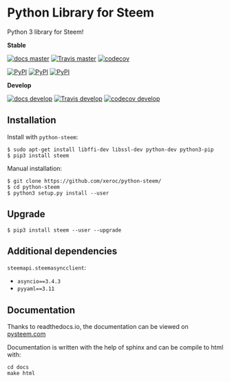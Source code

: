 Python Library for Steem
========================

Python 3 library for Steem!

**Stable**

[![docs master](https://readthedocs.org/projects/python-steem/badge/?version=latest)](http://python-steem.readthedocs.io/en/latest/)
[![Travis master](https://travis-ci.org/xeroc/python-steem.png?branch=master)](https://travis-ci.org/xeroc/python-steem)
[![codecov](https://codecov.io/gh/xeroc/python-steem/branch/master/graph/badge.svg)](https://codecov.io/gh/xeroc/python-steem)


[![PyPI](https://img.shields.io/pypi/dm/steem.svg?maxAge=2592000)]()
[![PyPI](https://img.shields.io/pypi/dw/steem.svg?maxAge=2592000)]()
[![PyPI](https://img.shields.io/pypi/dd/steem.svg?maxAge=2592000)]()

**Develop**

[![docs develop](https://readthedocs.org/projects/python-steem/badge/?version=develop)](http://python-steem.readthedocs.io/en/develop/)
[![Travis develop](https://travis-ci.org/xeroc/python-steem.png?branch=develop)](https://travis-ci.org/xeroc/python-steem)
[![codecov develop](https://codecov.io/gh/xeroc/python-steem/branch/develop/graph/badge.svg)](https://codecov.io/gh/xeroc/python-steem)

Installation
------------

Install with `python-steem`:

    $ sudo apt-get install libffi-dev libssl-dev python-dev python3-pip
    $ pip3 install steem

Manual installation:

    $ git clone https://github.com/xeroc/python-steem/
    $ cd python-steem
    $ python3 setup.py install --user

Upgrade
-------

    $ pip3 install steem --user --upgrade

Additional dependencies
-----------------------

`steemapi.steemasyncclient`:
 * `asyncio==3.4.3`
 * `pyyaml==3.11`

Documentation
-------------

Thanks to readthedocs.io, the documentation can be viewed on
[pysteem.com](http://pysteem.com)

Documentation is written with the help of sphinx and can be compile to
html with:

    cd docs
    make html
